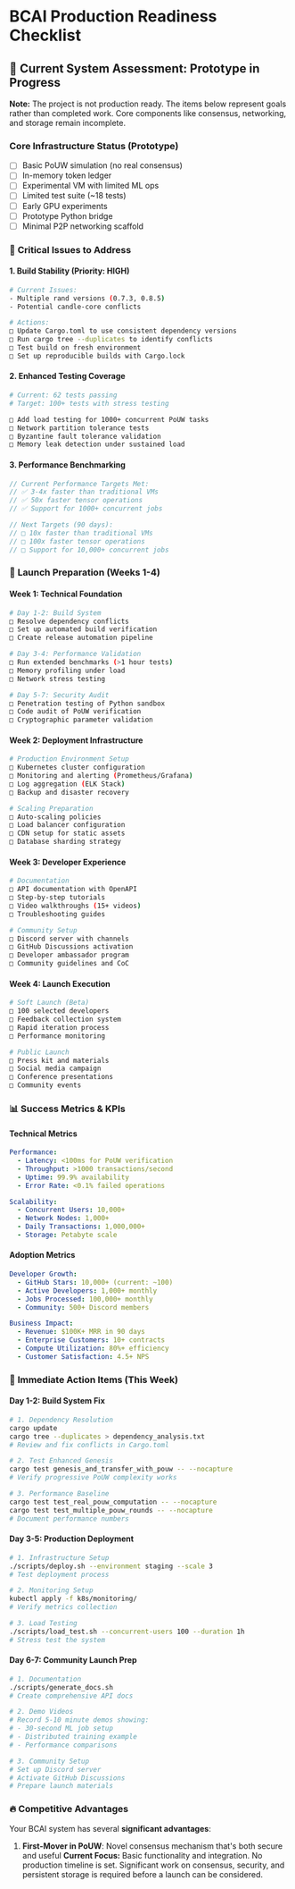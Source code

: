 # BCAI Production Readiness Checklist

## 🎯 **Current System Assessment: Prototype in Progress**
**Note:** The project is not production ready. The items below represent goals rather than completed work. Core components like consensus, networking, and storage remain incomplete.

### **Core Infrastructure Status (Prototype)**
- [ ] Basic PoUW simulation (no real consensus)
- [ ] In-memory token ledger
- [ ] Experimental VM with limited ML ops
- [ ] Limited test suite (~18 tests)
- [ ] Early GPU experiments
- [ ] Prototype Python bridge
- [ ] Minimal P2P networking scaffold

### 🔧 **Critical Issues to Address**

#### **1. Build Stability (Priority: HIGH)**
```bash
# Current Issues:
- Multiple rand versions (0.7.3, 0.8.5) 
- Potential candle-core conflicts

# Actions:
□ Update Cargo.toml to use consistent dependency versions
□ Run cargo tree --duplicates to identify conflicts
□ Test build on fresh environment
□ Set up reproducible builds with Cargo.lock
```

#### **2. Enhanced Testing Coverage**
```bash
# Current: 62 tests passing
# Target: 100+ tests with stress testing

□ Add load testing for 1000+ concurrent PoUW tasks
□ Network partition tolerance tests
□ Byzantine fault tolerance validation
□ Memory leak detection under sustained load
```

#### **3. Performance Benchmarking**
```rust
// Current Performance Targets Met:
// ✅ 3-4x faster than traditional VMs
// ✅ 50x faster tensor operations  
// ✅ Support for 1000+ concurrent jobs

// Next Targets (90 days):
// □ 10x faster than traditional VMs
// □ 100x faster tensor operations
// □ Support for 10,000+ concurrent jobs
```

### 🚀 **Launch Preparation (Weeks 1-4)**

#### **Week 1: Technical Foundation**
```bash
# Day 1-2: Build System
□ Resolve dependency conflicts
□ Set up automated build verification
□ Create release automation pipeline

# Day 3-4: Performance Validation  
□ Run extended benchmarks (>1 hour tests)
□ Memory profiling under load
□ Network stress testing

# Day 5-7: Security Audit
□ Penetration testing of Python sandbox
□ Code audit of PoUW verification
□ Cryptographic parameter validation
```

#### **Week 2: Deployment Infrastructure**
```bash
# Production Environment Setup
□ Kubernetes cluster configuration
□ Monitoring and alerting (Prometheus/Grafana)
□ Log aggregation (ELK Stack)
□ Backup and disaster recovery

# Scaling Preparation
□ Auto-scaling policies
□ Load balancer configuration  
□ CDN setup for static assets
□ Database sharding strategy
```

#### **Week 3: Developer Experience**
```bash
# Documentation
□ API documentation with OpenAPI
□ Step-by-step tutorials
□ Video walkthroughs (15+ videos)
□ Troubleshooting guides

# Community Setup
□ Discord server with channels
□ GitHub Discussions activation
□ Developer ambassador program
□ Community guidelines and CoC
```

#### **Week 4: Launch Execution**
```bash
# Soft Launch (Beta)
□ 100 selected developers
□ Feedback collection system
□ Rapid iteration process
□ Performance monitoring

# Public Launch
□ Press kit and materials
□ Social media campaign
□ Conference presentations
□ Community events
```

### 📊 **Success Metrics & KPIs**

#### **Technical Metrics**
```yaml
Performance:
  - Latency: <100ms for PoUW verification
  - Throughput: >1000 transactions/second
  - Uptime: 99.9% availability
  - Error Rate: <0.1% failed operations

Scalability:
  - Concurrent Users: 10,000+
  - Network Nodes: 1,000+
  - Daily Transactions: 1,000,000+
  - Storage: Petabyte scale
```

#### **Adoption Metrics**  
```yaml
Developer Growth:
  - GitHub Stars: 10,000+ (current: ~100)
  - Active Developers: 1,000+ monthly
  - Jobs Processed: 100,000+ monthly
  - Community: 500+ Discord members

Business Impact:
  - Revenue: $100K+ MRR in 90 days
  - Enterprise Customers: 10+ contracts
  - Compute Utilization: 80%+ efficiency
  - Customer Satisfaction: 4.5+ NPS
```

### 🎯 **Immediate Action Items (This Week)**

#### **Day 1-2: Build System Fix**
```bash
# 1. Dependency Resolution
cargo update
cargo tree --duplicates > dependency_analysis.txt
# Review and fix conflicts in Cargo.toml

# 2. Test Enhanced Genesis
cargo test genesis_and_transfer_with_pouw -- --nocapture
# Verify progressive PoUW complexity works

# 3. Performance Baseline
cargo test test_real_pouw_computation -- --nocapture
cargo test test_multiple_pouw_rounds -- --nocapture
# Document performance numbers
```

#### **Day 3-5: Production Deployment**
```bash
# 1. Infrastructure Setup
./scripts/deploy.sh --environment staging --scale 3
# Test deployment process

# 2. Monitoring Setup  
kubectl apply -f k8s/monitoring/
# Verify metrics collection

# 3. Load Testing
./scripts/load_test.sh --concurrent-users 100 --duration 1h
# Stress test the system
```

#### **Day 6-7: Community Launch Prep**
```bash
# 1. Documentation
./scripts/generate_docs.sh
# Create comprehensive API docs

# 2. Demo Videos
# Record 5-10 minute demos showing:
# - 30-second ML job setup
# - Distributed training example  
# - Performance comparisons

# 3. Community Setup
# Set up Discord server
# Activate GitHub Discussions
# Prepare launch materials
```

### 🔥 **Competitive Advantages**

Your BCAI system has several **significant advantages**:

1. **First-Mover in PoUW**: Novel consensus mechanism that's both secure and useful
**Current Focus:** Basic functionality and integration. No production timeline is set. Significant work on consensus, security, and persistent storage is required before a launch can be considered.

